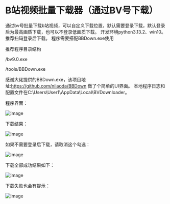 # B站视频批量下载器（通过BV号下载）
通过bv号批量下载b站视频，可以自定义下载位置，默认需要登录下载，默认登录后为最高画质下载，也可以不登录低画质下载。
开发环境python3.13.2、win10。
推荐扫码登录后下载。
程序需要搭配BBDown.exe使用

推荐程序目录结构



/bv9.0.exe

/tools/BBDown.exe


感谢大佬提供的BBDown.exe，该项目地址:https://github.com/nilaoda/BBDown
做了个简单的UI界面。
本地程序日志和配置文件在C:\Users\User1\AppData\Local\BVDownloader。









程序界面：


![image](https://github.com/user-attachments/assets/d8e33911-9cc3-4aaa-82d0-2ebf52165122)






下载结果：


![image](https://github.com/user-attachments/assets/9f7fbfc0-a301-4046-9596-0d063929acf3)






如果不需要登录后下载，请取消这个勾选：


![image](https://github.com/user-attachments/assets/844119f7-d1de-437f-9bb7-b0a4069a2d47)





下载全部成功结果如下：


![image](https://github.com/user-attachments/assets/842fa9f1-f766-4a27-836e-bd0f62271f0f)






下载失败也会有提示：


![image](https://github.com/user-attachments/assets/879b1149-5dd3-4a77-bf16-0b5c445fe687)





